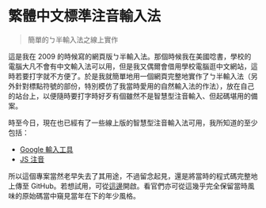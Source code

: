 
# 繁體中文標準注音輸入法

> 簡單的ㄅ半輸入法之線上實作

這是我在 2009 的時候寫的網頁版ㄅ半輸入法。那個時候我在美國唸書，學校的電腦大凡不會有中文輸入法可以用，但是我又偶爾會借用學校電腦逛中文網站，這時若要打字就不方便了。於是我就簡單地用一個網頁完整地實作了ㄅ半輸入法（另外針對標點符號的部份，特別模仿了我當時愛用的自然輸入法的作法），放在自己的站台上，以便隨時要打字時好歹有個雖然不是智慧型注音輸入、但起碼堪用的備案。

時至今日，現在也已經有了一些線上版的智慧型注音輸入法可用，我所知道的至少包括：

- [Google 輸入工具](https://www.google.com/intl/zh-TW/inputtools/try/)
- [JS 注音](https://jszhuyin.timdream.org)

所以這個專案當然老早失去了其用途，不過留念起見，還是將當時的程式碼完整地上傳至 GitHub。若想試用，可從[這邊](https://mutsuntsai.github.io/ime)開啟。看官們亦可從這幾乎完全保留當時風味的原始碼當中窺見當年在下的年少風格。